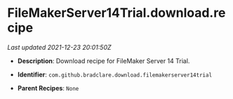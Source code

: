 # FileMakerServer14Trial.download.recipe

_Last updated 2021-12-23 20:01:50Z_

- **Description**: Download recipe for FileMaker Server 14 Trial.

- **Identifier**: `com.github.bradclare.download.filemakerserver14trial`

- **Parent Recipes**: `None`
